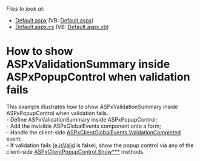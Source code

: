 <!-- default file list -->
*Files to look at*:

* [Default.aspx](./CS/WebSite/Default.aspx) (VB: [Default.aspx](./VB/WebSite/Default.aspx))
* [Default.aspx.cs](./CS/WebSite/Default.aspx.cs) (VB: [Default.aspx.vb](./VB/WebSite/Default.aspx.vb))
<!-- default file list end -->
# How to show ASPxValidationSummary inside ASPxPopupControl when validation fails


<p>This example illustrates how to show ASPxValidationSummary inside ASPxPopupControl when validation fails.<br />
- Define ASPxValidationSummary inside ASPxPopupControl;<br />
- Add the invisible ASPxGlobalEvents component onto a form;<br />
- Handle the client-side <a href="http://documentation.devexpress.com/#AspNet/DevExpressWebASPxGlobalEventsScriptsASPxClientGlobalEvents_ValidationCompletedtopic"><u>ASPxClientGlobalEvents.ValidationCompleted</u></a> event;<br />
- If validation fails (<a href="http://documentation.devexpress.com/#AspNet/DevExpressWebASPxGlobalEventsScriptsASPxClientValidationCompletedEventArgs_isValidtopic"><u>e.isValid</u></a> is false), show the popup control via any of the client-side <a href="http://documentation.devexpress.com/#AspNet/DevExpressWebASPxPopupControlScriptsASPxClientPopupControlMembersTopicAll"><u>ASPxClientPopupControl.Show***</u></a> methods.</p>

<br/>



